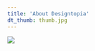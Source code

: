 ```yaml
---
title: 'About Designtopia'
dt_thumb: thumb.jpg
---
```


![](https://mir-s3-cdn-cf.behance.net/project_modules/1400/30b48153176551.592b4ca02e61f.jpg)